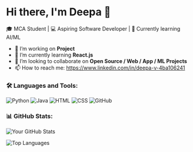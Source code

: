 # Hi there, I'm Deepa 👋

🎓 MCA Student | 💻 Aspiring Software Developer | 🌱 Currently learning AI/ML  

- 🔭 I’m working on **Project**
- 🌱 I’m currently learning **React.js**
- 🤝 I’m looking to collaborate on **Open Source / Web / App / ML Projects**
- 📫 How to reach me: https://www.linkedin.com/in/deepa-v-4ba106241

### 🛠️ Languages and Tools:
![Python](https://img.shields.io/badge/-Python-333333?style=flat&logo=python)
![Java](https://img.shields.io/badge/-Java-333333?style=flat&logo=java)
![HTML](https://img.shields.io/badge/-HTML5-333333?style=flat&logo=html5)
![CSS](https://img.shields.io/badge/-CSS3-333333?style=flat&logo=css3)
![GitHub](https://img.shields.io/badge/-GitHub-333333?style=flat&logo=github)

### 📊 GitHub Stats:
![Your GitHub Stats](https://github-readme-stats.vercel.app/api?username=yourusername&show_icons=true&theme=radical)

![Top Languages](https://github-readme-stats.vercel.app/api/top-langs/?username=yourusername&layout=compact&theme=radical)


